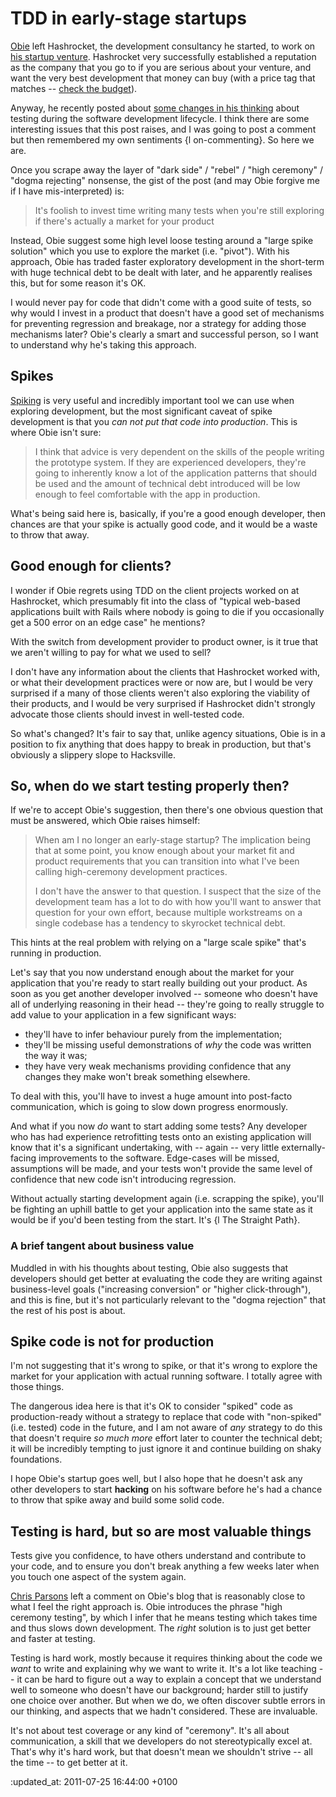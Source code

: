 TDD in early-stage startups
===========================

[Obie][] left Hashrocket, the development consultancy he started, to work on [his startup venture][rightbonus]. Hashrocket very successfully established a reputation as the company that you go to if you are serious about your venture, and want the very best development that money can buy (with a price tag that matches -- [check the budget][hashrocket budget]).

Anyway, he recently posted about [some changes in his thinking][dark side] about testing during the software development lifecycle. I think there are some interesting issues that this post raises, and I was going to post a comment but then remembered my own sentiments {l on-commenting}. So here we are.

Once you scrape away the layer of "dark side" / "rebel" / "high ceremony" / "dogma rejecting" nonsense, the gist of the post (and may Obie forgive me if I have mis-interpreted) is:

> It's foolish to invest time writing many tests when you're still exploring if there's actually a market for your product

Instead, Obie suggest some high level loose testing around a "large spike solution" which you use to explore the market (i.e. "pivot"). With his approach, Obie has traded faster exploratory development in the short-term with huge technical debt to be dealt with later, and he apparently realises this, but for some reason it's OK.

I would never pay for code that didn't come with a good suite of tests, so why would I invest in a product that doesn't have a good set of mechanisms for preventing regression and breakage, nor a strategy for adding those mechanisms later? Obie's clearly a smart and successful person, so I want to understand why he's taking this approach.


Spikes
------

[Spiking][] is very useful and incredibly important tool we can use when exploring development, but the most significant caveat of spike development is that you *can not put that code into production*. This is where Obie isn't sure:

>  I think that advice is very dependent on the skills of the people writing the prototype system. If they are experienced developers, they're going to inherently know a lot of the application patterns that should be used and the amount of technical debt introduced will be low enough to feel comfortable with the app in production.

What's being said here is, basically, if you're a good enough developer, then chances are that your spike is actually good code, and it would be a waste to throw that away.


Good enough for clients?
-----------------------

I wonder if Obie regrets using TDD on the client projects worked on at Hashrocket, which presumably fit into the class of "typical web-based applications built with Rails where nobody is going to die if you occasionally get a 500 error on an edge case" he mentions?

With the switch from development provider to product owner, is it true that we aren't willing to pay for what we used to sell?

I don't have any information about the clients that Hashrocket worked with, or what their development practices were or now are, but I would be very surprised if a many of those clients weren't also exploring the viability of their products, and I would be very surprised if Hashrocket didn't strongly advocate those clients should invest in well-tested code.

So what's changed? It's fair to say that, unlike agency situations, Obie is in a position to fix anything that does happy to break in production, but that's obviously a slippery slope to Hacksville.


So, when do we start testing properly then?
-------------------------------------------

If we're to accept Obie's suggestion, then there's one obvious question that must be answered, which Obie raises himself:

> When am I no longer an early-stage startup? The implication being that at some point, you know enough about your market fit and product requirements that you can transition into what I've been calling high-ceremony development practices.
>
> I don't have the answer to that question. I suspect that the size of the development team has a lot to do with how you'll want to answer that question for your own effort, because multiple workstreams on a single codebase has a tendency to skyrocket technical debt.

This hints at the real problem with relying on a "large scale spike" that's running in production.

Let's say that you now understand enough about the market for your application that you're ready to start really building out your product. As soon as you get another developer involved -- someone who doesn't have all of underlying reasoning in their head -- they're going to really struggle to add value to your application in a few significant ways:

- they'll have to infer behaviour purely from the implementation;
- they'll be missing useful demonstrations of *why* the code was written the way it was;
- they have very weak mechanisms providing confidence that any changes they make won't break something elsewhere.

To deal with this, you'll have to invest a huge amount into post-facto communication, which is going to slow down progress enormously.

And what if you now *do* want to start adding some tests? Any developer who has had experience retrofitting tests onto an existing application will know that it's a significant undertaking, with -- again -- very little externally-facing improvements to the software. Edge-cases will be missed, assumptions will be made, and your tests won't provide the same level of confidence that new code isn't introducing regression.

Without actually starting development again (i.e. scrapping the spike), you'll be fighting an uphill battle to get your application into the same state as it would be if you'd been testing from the start. It's {l The Straight Path}.


### A brief tangent about business value

Muddled in with his thoughts about testing, Obie also suggests that developers should get better at evaluating the code they are writing against business-level goals ("increasing conversion" or "higher click-through"), and this is fine, but it's not particularly relevant to the "dogma rejection" that the rest of his post is about.



Spike code is not for production
-------

I'm not suggesting that it's wrong to spike, or that it's wrong to explore the market for your application with actual running software. I totally agree with those things.

The dangerous idea here is that it's OK to consider "spiked" code as production-ready without a strategy to replace that code with "non-spiked" (i.e. tested) code in the future, and I am not aware of *any* strategy to do this that doesn't require *so much more* effort later to counter the technical debt; it will be incredibly tempting to just ignore it and continue building on shaky foundations.

I hope Obie's startup goes well, but I also hope that he doesn't ask any other developers to start __hacking__ on his software before he's had a chance to throw that spike away and build some solid code.


Testing is hard, but so are most valuable things
------------------------------------------------

Tests give you confidence, to have others understand and contribute to your code, and to ensure you don't break anything a few weeks later when you touch one aspect of the system again.

[Chris Parsons][] left a comment on Obie's blog that is reasonably close to what I feel the right approach is. Obie introduces the phrase "high ceremony testing", by which I infer that he means testing which takes time and thus slows down development. The *right* solution is to just get better and faster at testing.

Testing is hard work, mostly because it requires thinking about the code we *want* to write and explaining why we want to write it. It's a lot like teaching -- it can be hard to figure out a way to explain a concept that we understand well to someone who doesn't have our background; harder still to justify one choice over another. But when we do, we often discover subtle errors in our thinking, and aspects that we hadn't considered. These are invaluable.

It's not about test coverage or any kind of "ceremony". It's all about communication, a skill that we developers do not stereotypically excel at. That's why it's hard work, but that doesn't mean we shouldn't strive -- all the time -- to get better at it.



[dark side]: http://blog.obiefernandez.com/content/2011/05/the-dark-side-beckons.html
[rightbonus]: http://blog.obiefernandez.com/content/2011/02/since-i-finally-got-my-launchrock-invite.html
[obie]: http://obiefernandez.com
[hashrocket budget]: http://hashrocket.com/contact/rfp
[spiking]: http://jamesshore.com/Agile-Book/spike_solutions.html
[Chris Parsons]: http://pa.rsons.org/


:updated_at: 2011-07-25 16:44:00 +0100
